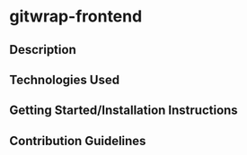 # gitwrap-frontend

## Description


## Technologies Used


## Getting Started/Installation Instructions


## Contribution Guidelines
